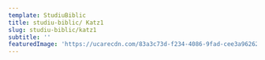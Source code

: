 ```yaml
---
template: StudiuBiblic
title: studiu-biblic/ Katz1
slug: studiu-biblic/katz1
subtitle: ''
featuredImage: 'https://ucarecdn.com/83a3c73d-f234-4086-9fad-cee3a9626230/'
---
```


